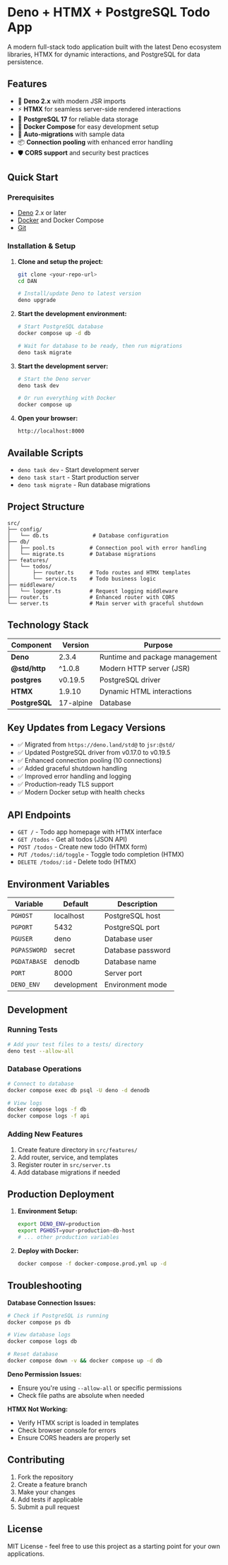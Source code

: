 # Deno + HTMX + PostgreSQL Todo App

A modern full-stack todo application built with the latest Deno ecosystem
libraries, HTMX for dynamic interactions, and PostgreSQL for data persistence.

## Features

- 🦕 **Deno 2.x** with modern JSR imports
- ⚡ **HTMX** for seamless server-side rendered interactions
- 🐘 **PostgreSQL 17** for reliable data storage
- 🐳 **Docker Compose** for easy development setup
- 🔄 **Auto-migrations** with sample data
- 📦 **Connection pooling** with enhanced error handling
- 🛡️ **CORS support** and security best practices

## Quick Start

### Prerequisites

- [Deno](https://deno.land/) 2.x or later
- [Docker](https://www.docker.com/) and Docker Compose
- [Git](https://git-scm.com/)

### Installation & Setup

1. **Clone and setup the project:**
   ```bash
   git clone <your-repo-url>
   cd DAN

   # Install/update Deno to latest version
   deno upgrade
   ```

2. **Start the development environment:**
   ```bash
   # Start PostgreSQL database
   docker compose up -d db

   # Wait for database to be ready, then run migrations
   deno task migrate
   ```

3. **Start the development server:**
   ```bash
   # Start the Deno server
   deno task dev

   # Or run everything with Docker
   docker compose up
   ```

4. **Open your browser:**
   ```
   http://localhost:8000
   ```

## Available Scripts

- `deno task dev` - Start development server
- `deno task start` - Start production server
- `deno task migrate` - Run database migrations

## Project Structure

```
src/
├── config/
│   └── db.ts              # Database configuration
├── db/
│   ├── pool.ts           # Connection pool with error handling
│   └── migrate.ts        # Database migrations
├── features/
│   └── todos/
│       ├── router.ts     # Todo routes and HTMX templates
│       └── service.ts    # Todo business logic
├── middleware/
│   └── logger.ts         # Request logging middleware
├── router.ts             # Enhanced router with CORS
└── server.ts             # Main server with graceful shutdown
```

## Technology Stack

| Component      | Version   | Purpose                        |
| -------------- | --------- | ------------------------------ |
| **Deno**       | 2.3.4     | Runtime and package management |
| **@std/http**  | ^1.0.8    | Modern HTTP server (JSR)       |
| **postgres**   | v0.19.5   | PostgreSQL driver              |
| **HTMX**       | 1.9.10    | Dynamic HTML interactions      |
| **PostgreSQL** | 17-alpine | Database                       |

## Key Updates from Legacy Versions

- ✅ Migrated from `https://deno.land/std@` to `jsr:@std/`
- ✅ Updated PostgreSQL driver from v0.17.0 to v0.19.5
- ✅ Enhanced connection pooling (10 connections)
- ✅ Added graceful shutdown handling
- ✅ Improved error handling and logging
- ✅ Production-ready TLS support
- ✅ Modern Docker setup with health checks

## API Endpoints

- `GET /` - Todo app homepage with HTMX interface
- `GET /todos` - Get all todos (JSON API)
- `POST /todos` - Create new todo (HTMX form)
- `PUT /todos/:id/toggle` - Toggle todo completion (HTMX)
- `DELETE /todos/:id` - Delete todo (HTMX)

## Environment Variables

| Variable     | Default     | Description       |
| ------------ | ----------- | ----------------- |
| `PGHOST`     | localhost   | PostgreSQL host   |
| `PGPORT`     | 5432        | PostgreSQL port   |
| `PGUSER`     | deno        | Database user     |
| `PGPASSWORD` | secret      | Database password |
| `PGDATABASE` | denodb      | Database name     |
| `PORT`       | 8000        | Server port       |
| `DENO_ENV`   | development | Environment mode  |

## Development

### Running Tests

```bash
# Add your test files to a tests/ directory
deno test --allow-all
```

### Database Operations

```bash
# Connect to database
docker compose exec db psql -U deno -d denodb

# View logs
docker compose logs -f db
docker compose logs -f api
```

### Adding New Features

1. Create feature directory in `src/features/`
2. Add router, service, and templates
3. Register router in `src/server.ts`
4. Add database migrations if needed

## Production Deployment

1. **Environment Setup:**
   ```bash
   export DENO_ENV=production
   export PGHOST=your-production-db-host
   # ... other production variables
   ```

2. **Deploy with Docker:**
   ```bash
   docker compose -f docker-compose.prod.yml up -d
   ```

## Troubleshooting

**Database Connection Issues:**

```bash
# Check if PostgreSQL is running
docker compose ps db

# View database logs
docker compose logs db

# Reset database
docker compose down -v && docker compose up -d db
```

**Deno Permission Issues:**

- Ensure you're using `--allow-all` or specific permissions
- Check file paths are absolute when needed

**HTMX Not Working:**

- Verify HTMX script is loaded in templates
- Check browser console for errors
- Ensure CORS headers are properly set

## Contributing

1. Fork the repository
2. Create a feature branch
3. Make your changes
4. Add tests if applicable
5. Submit a pull request

## License

MIT License - feel free to use this project as a starting point for your own
applications.
